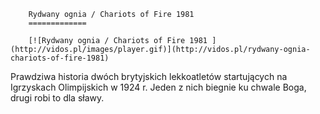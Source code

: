 
        Rydwany ognia / Chariots of Fire 1981 
        =============
        
        [![Rydwany ognia / Chariots of Fire 1981 ](http://vidos.pl/images/player.gif)](http://vidos.pl/rydwany-ognia-chariots-of-fire-1981)
        
        
 Prawdziwa historia dwóch brytyjskich lekkoatletów startujących na Igrzyskach Olimpijskich w 1924 r. Jeden z nich biegnie ku chwale Boga, drugi robi to dla sławy.
    